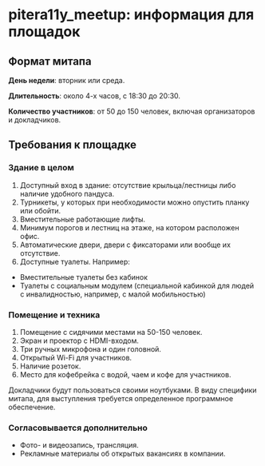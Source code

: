 # pitera11y_meetup: информация для площадок

## Формат митапа
**День недели**: вторник или среда.

**Длительность**: около 4-х часов, с 18:30 до 20:30.

**Количество участников**: от 50 до 150 человек, включая организаторов и докладчиков.

## Требования к площадке
### Здание в целом
1. Доступный вход в здание: отсутствие крыльца/лестницы либо наличие удобного пандуса.
2. Турникеты, у которых при необходимости можно опустить планку или обойти.
3. Вместительные работающие лифты.
4. Минимум порогов и лестниц на этаже, на котором расположен офис.
5. Автоматические двери, двери с фиксаторами или вообще их отсутствие.
6. Доступные туалеты. Например:
  * Вместительные туалеты без кабинок 
  * Туалеты с социальным модулем (специальной кабинкой для людей с инвалидностью, например, с малой мобильностью)
  
 
### Помещение и техника
1. Помещение с сидячими местами на 50-150 человек.
2. Экран и проектор с HDMI-входом.
3. Три ручных микрофона и один головной.
4. Открытый Wi-Fi для участников.
5. Наличие розеток.
6. Место для кофебрейка с водой, чаем и кофе для участников.

Докладчики будут пользоваться своими ноутбуками. В виду специфики митапа, для выступления требуется определенное программное обеспечение.


### Согласовывается дополнительно

* Фото- и видеозапись, трансляция.
* Рекламные материалы об открытых вакансиях в компании.

